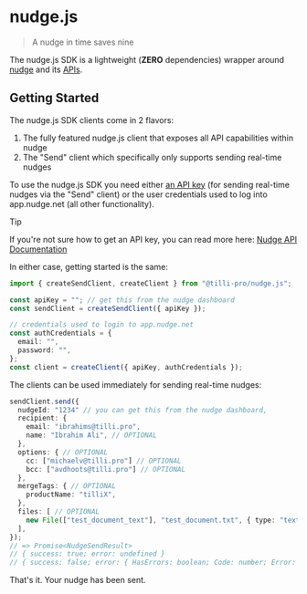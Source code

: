 # nudge.js
> A nudge in time saves nine

The nudge.js SDK is a lightweight (**ZERO** dependencies) wrapper around [nudge](http://nudge.pro/) and its [APIs](https://app.nudge.net/api/swagger/index.html#/).

## Getting Started

The nudge.js SDK clients come in 2 flavors:

1) The fully featured nudge.js client that exposes all API capabilities within nudge
2) The "Send" client which specifically only supports sending real-time nudges

To use the nudge.js SDK you need either [an API key](https://help.nudge.net/article/38-nudge-api-documentation) (for sending real-time nudges via the "Send" client) or the user credentials used to log into app.nudge.net (all other functionality).

> [!TIP]
> If you're not sure how to get an API key, you can read more here: [Nudge API Documentation](https://help.nudge.net/article/38-nudge-api-documentation)

In either case, getting started is the same:

```ts
import { createSendClient, createClient } from "@tilli-pro/nudge.js";

const apiKey = ""; // get this from the nudge dashboard
const sendClient = createSendClient({ apiKey });

// credentials used to login to app.nudge.net
const authCredentials = {
  email: "",
  password: "",
};
const client = createClient({ apiKey, authCredentials });
```

The clients can be used immediately for sending real-time nudges:

```ts
sendClient.send({
  nudgeId: "1234" // you can get this from the nudge dashboard,
  recipient: {
    email: "ibrahims@tilli.pro",
    name: "Ibrahim Ali", // OPTIONAL
  },
  options: { // OPTIONAL
    cc: ["michaelv@tilli.pro"] // OPTIONAL
    bcc: ["avdhoots@tilli.pro"] // OPTIONAL
  },
  mergeTags: { // OPTIONAL
    productName: "tilliX",
  },
  files: [ // OPTIONAL
    new File(["test_document_text"], "test_document.txt", { type: "text/plain" }),
  ],
});
// => Promise<NudgeSendResult>
// { success: true; error: undefined }
// { success: false; error: { HasErrors: boolean; Code: number; Error: string; } }
```

That's it. Your nudge has been sent.